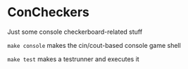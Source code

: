 # ConCheckers
Just some console checkerboard-related stuff

`make console` makes the cin/cout-based console game shell

`make test` makes a testrunner and executes it